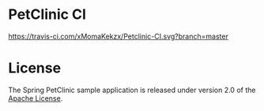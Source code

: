 # PetClinic CI


https://travis-ci.com/xMomaKekzx/Petclinic-CI.svg?branch=master


# License

The Spring PetClinic sample application is released under version 2.0 of the [Apache License](https://www.apache.org/licenses/LICENSE-2.0).

